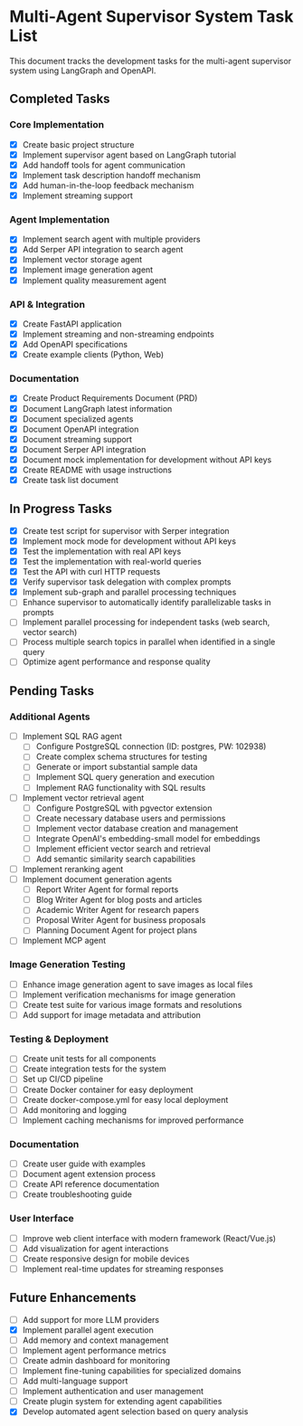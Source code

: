 # Multi-Agent Supervisor System Task List

This document tracks the development tasks for the multi-agent supervisor system using LangGraph and OpenAPI.

## Completed Tasks

### Core Implementation
- [x] Create basic project structure
- [x] Implement supervisor agent based on LangGraph tutorial
- [x] Add handoff tools for agent communication
- [x] Implement task description handoff mechanism
- [x] Add human-in-the-loop feedback mechanism
- [x] Implement streaming support

### Agent Implementation
- [x] Implement search agent with multiple providers
- [x] Add Serper API integration to search agent
- [x] Implement vector storage agent
- [x] Implement image generation agent
- [x] Implement quality measurement agent

### API & Integration
- [x] Create FastAPI application
- [x] Implement streaming and non-streaming endpoints
- [x] Add OpenAPI specifications
- [x] Create example clients (Python, Web)

### Documentation
- [x] Create Product Requirements Document (PRD)
- [x] Document LangGraph latest information
- [x] Document specialized agents
- [x] Document OpenAPI integration
- [x] Document streaming support
- [x] Document Serper API integration
- [x] Document mock implementation for development without API keys
- [x] Create README with usage instructions
- [x] Create task list document

## In Progress Tasks
- [x] Create test script for supervisor with Serper integration
- [x] Implement mock mode for development without API keys
- [x] Test the implementation with real API keys
- [x] Test the implementation with real-world queries
- [x] Test the API with curl HTTP requests
- [x] Verify supervisor task delegation with complex prompts
- [x] Implement sub-graph and parallel processing techniques
- [ ] Enhance supervisor to automatically identify parallelizable tasks in prompts
- [ ] Implement parallel processing for independent tasks (web search, vector search)
- [ ] Process multiple search topics in parallel when identified in a single query
- [ ] Optimize agent performance and response quality

## Pending Tasks

### Additional Agents
- [ ] Implement SQL RAG agent
  - [ ] Configure PostgreSQL connection (ID: postgres, PW: 102938)
  - [ ] Create complex schema structures for testing
  - [ ] Generate or import substantial sample data
  - [ ] Implement SQL query generation and execution
  - [ ] Implement RAG functionality with SQL results
- [ ] Implement vector retrieval agent
  - [ ] Configure PostgreSQL with pgvector extension
  - [ ] Create necessary database users and permissions
  - [ ] Implement vector database creation and management
  - [ ] Integrate OpenAI's embedding-small model for embeddings
  - [ ] Implement efficient vector search and retrieval
  - [ ] Add semantic similarity search capabilities
- [ ] Implement reranking agent
- [ ] Implement document generation agents
  - [ ] Report Writer Agent for formal reports
  - [ ] Blog Writer Agent for blog posts and articles
  - [ ] Academic Writer Agent for research papers
  - [ ] Proposal Writer Agent for business proposals
  - [ ] Planning Document Agent for project plans
- [ ] Implement MCP agent

### Image Generation Testing
- [ ] Enhance image generation agent to save images as local files
- [ ] Implement verification mechanisms for image generation
- [ ] Create test suite for various image formats and resolutions
- [ ] Add support for image metadata and attribution

### Testing & Deployment
- [ ] Create unit tests for all components
- [ ] Create integration tests for the system
- [ ] Set up CI/CD pipeline
- [ ] Create Docker container for easy deployment
- [ ] Create docker-compose.yml for easy local deployment
- [ ] Add monitoring and logging
- [ ] Implement caching mechanisms for improved performance

### Documentation
- [ ] Create user guide with examples
- [ ] Document agent extension process
- [ ] Create API reference documentation
- [ ] Create troubleshooting guide

### User Interface
- [ ] Improve web client interface with modern framework (React/Vue.js)
- [ ] Add visualization for agent interactions
- [ ] Create responsive design for mobile devices
- [ ] Implement real-time updates for streaming responses

## Future Enhancements
- [ ] Add support for more LLM providers
- [x] Implement parallel agent execution
- [ ] Add memory and context management
- [ ] Implement agent performance metrics
- [ ] Create admin dashboard for monitoring
- [ ] Implement fine-tuning capabilities for specialized domains
- [ ] Add multi-language support
- [ ] Implement authentication and user management
- [ ] Create plugin system for extending agent capabilities
- [x] Develop automated agent selection based on query analysis
